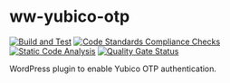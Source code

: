 # ww-yubico-otp

[![Build and Test](https://github.com/sjinks/ww-yubico-otp/actions/workflows/ci.yaml/badge.svg)](https://github.com/sjinks/ww-yubico-otp/actions/workflows/ci.yaml)
[![Code Standards Compliance Checks](https://github.com/sjinks/ww-yubico-otp/actions/workflows/lint.yaml/badge.svg)](https://github.com/sjinks/ww-yubico-otp/actions/workflows/lint.yaml)
[![Static Code Analysis](https://github.com/sjinks/ww-yubico-otp/actions/workflows/static-code-analysis.yml/badge.svg)](https://github.com/sjinks/ww-yubico-otp/actions/workflows/static-code-analysis.yml)
[![Quality Gate Status](https://sonarcloud.io/api/project_badges/measure?project=sjinks_ww-yubico-otp&metric=alert_status)](https://sonarcloud.io/summary/new_code?id=sjinks_ww-yubico-otp)

WordPress plugin to enable Yubico OTP authentication.
